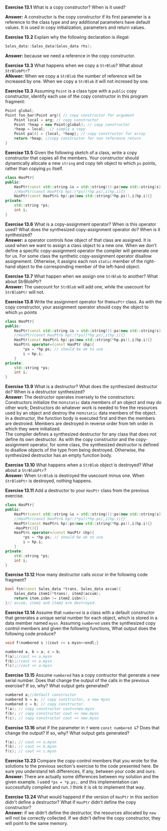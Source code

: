 **Exercise 13.1** What is a copy constructor? When is it used?<br />

**Answer:** A constructor is the copy constructor if its first parameter is a reference to the class type and any additional parameters have default values. It is used in copy initialization, parameters and return values.


**Exercise 13.2** Explain why the following declaration is illegal:
```cpp
Sales_data::Sales_data(Sales_data rhs);
```
**Answer:** because we need a reference in the copy constructor.


**Exercise 13.3** What happens when we copy a `StrBlob`? What about `StrBlobPtr`?<br />
**ANswer:** When we copy a `StrBlob` the number of reference will be increased by one. When we copy a `StrBlob` it will not incresed by one.


**Exercise 13.3** Assuming `Point` is a class type with a `public` copy constructor, identify each use of the copy constructor in this program fragment:
```cpp
Point global;
Point foo_bar(Point arg){ // copy constructor for argument
    Point local = arg; // copy constructor
    Point *heap = new Point(global); // copy constructor
    *heap = local;  // simply a copy
    Point pa[4] = {local, *heap}; // copy constructor for array
    return *heap; //copy constructor for non reference return 
}
```


**Exercise 13.5** Given the following sketch of a class, write a copy constructor that copies all the members. Your constructor should dynamically allocate a new `string` and copy teh object to which `ps` points, rather than copying `ps` itself.
```cpp
class HasPtr{
public:
    HasPtr(const std::string &s = std::string()):ps(new std::string(s)),i(0) {}
    //HasPtr(const HasPtr& hp):(*ps)(*hp.ps),i(hp.i){}
    HasPtr(const HasPtr& hp):ps(new std::string(*hp.ps)),i(hp.i){}
private:
    std::string *ps;
    int i;
}
```


**Exercise 13.6** What is a copy-assignment operator? When is this operator used? What does the synthesized copy-assignment operator do? When is it synthesized?<br />
**Answer:** a operator controls how object of that class are assigned. It is used when we want to assign a class object to a new one. When we don't define a specific copy-assignment operator the compiler will generate one for us. For some class the synthetic copy-assignment operator disallow assignement. Otherwise, it assigns each non `static` member of the right-hand object to the corresponding member of the left-hand object.


**Exercise 13.7** What happen when we assign one `StrBlob` to another? What about StrBlobPtr?<br />
**Answer:** The usecount for `StrBlob` will add one, while the usecount for `StrBlobPtr` will not.


**Exercise 13.8** Write the assignment operator for the`HasPtr` class. As with the copy constructor, your assignment operator should copy the object to which `ps` points<br />
```cpp
class HasPtr{
public:
    HasPtr(const std::string &s = std::string()):ps(new std::string(s)),i(0) {}
    //HasPtr(const HasPtr& hp):(*ps)(*hp.ps),i(hp.i){}
    HasPtr(const HasPtr& hp):ps(new std::string(*hp.ps)),i(hp.i){}
    HasPtr& operator=(const HasPtr &hp){
        *ps = *hp.ps; // should be ok to use
        i = hp.i;
    }
private:
    std::string *ps;
    int i;
}
```


**Exercise 13.9** What is a destructor? What does the synthesized destructor do? When is a destructor synthesized?<br />
**Answer:** The destructor operates inversely to the constructors: Constructors initialize the non`static` data members of an object and may do other work; Destructors do whatever work is needed to free the resources used by an object and destroy the non`static` data members of the object.<br />
In a destructor, the function body is executed first and then the members are destroied. Members are destroyed in reverse order from teh order in which they were initialized.<br />
The compiler defines a synthesized destructor for any class that does not define its own destructor. As with the copy constructor and the copy-assignment operator, for some class, the synthesized destructor is defined to disallow objects of the type from being destroyed. Otherwise, the synthesized destructor has an empty function body.


**Exercise 13.10** What happens when a `StrBlob` object is destroyed? What about a `StrBlobPtr`?<br />
**Answer:** When `StrBlob` is destroyed the usecount minus one. When `StrBlobPtr` is destroyed, nothing happens.



**Exercise 13.11** Add a destructor to your `HasPtr` class from the previous exercise.
```cpp
class HasPtr{
public:
    HasPtr(const std::string &s = std::string()):ps(new std::string(s)),i(0) {}
    //HasPtr(const HasPtr& hp):(*ps)(*hp.ps),i(hp.i){}
    HasPtr(const HasPtr& hp):ps(new std::string(*hp.ps)),i(hp.i){}
    ~HasPtr(){}
    HasPtr& operator=(const HasPtr &hp){
        *ps = *hp.ps; // should be ok to use
        i = hp.i;
    }
private:
    std::string *ps;
    int i;
}
```


**Exercise 13.12** How many destructor calls occur in the following code fragment?
```cpp
bool fcn(const Sales_data *trans, Sales_data accum){
    Sales_data item1(*trans), item2(accum);
    return item.isbn != item2.isbn();
}// accum, item1 and item2 are destroyed.
```


**Exercise 13.14** Assume that `numbered` is a class with a default constructor that generates a unique serial number for each object, which is stored in a data member named `mysn`. Assuming `numbered` uses the synthesized copy control members and given the following functions, What output does the following code produce?
```cpp
void f(numbered s ){cout << s.mysn<<endl;}

numbered a, b = a, c = b;
f(a);//cout << a.mysn
f(b);//cout << a.mysn
f(c);//cout << a.mysn
```


**Exercise 13.15** Assume `numbered` has a copy contructor that generate a new serial number. Does that change the output of the calls in the previous exercise? If so, why? What output gets generated?
```cpp
numbered a;//default constructor
numbered b = a; // copy constructor, a new mysn
numbered c = b; // copy constructor.
f(a); // copy constructor cout<<new.mysn
f(b); // copy constructor cout << new.mysn
f(c); // copy constructor cout << new.mysn
```


**Exercise 13.16** what if the parameter in `f` were `const numbered &`? Does that change the output? If so, why? What output gets generated?
```cpp
f(a); // cout << a.mysn
f(b); // cout << b.mysn
f(c); // cout << c.mysn
```


**Exercise 13.23** Compare the copy-control members that you wrote for the solutions to the previous section's exercise to the code presented here. Be sure you understand teh differences, if any, between your code and ours.<br />
**Answer:** There are actually some differences between my solution and the given example. I used `*ps = *p.ps;`. and this implementation can successfully compiled and run. I think it is ok to implement that way. 


**Exercise 13.24** What would happend if the version of `HasPtr` in this section didn't define a destructor? What if `HasPtr` didn't define the copy constructor?<br />
**Answer:** if we didn't define the destructor, the resources allocated by `new` will not be correctly collected. If we didn't define the copy constructor, they will point to the same memory.



